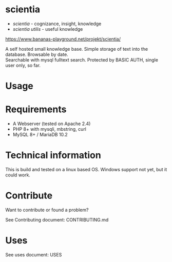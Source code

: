 # scientia

+ *scientia* - cognizance, insight, knowledge
+ *scientia utilis* - useful knowledge

https://www.bananas-playground.net/projekt/scientia/

A self hosted small knowledge base. Simple storage of text into the database. Browsable by date.  
Searchable with mysql fulltext search. Protected by BASIC AUTH, single user only, so far.

# Usage

# Requirements

+ A Webserver (tested on Apache 2.4) 
+ PHP 8+ with mysqli, mbstring, curl 
+ MySQL 8+ / MariaDB 10.2

# Technical information

This is build and tested on a linux based OS. Windows support not yet, but it could work.

# Contribute

Want to contribute or found a problem?

See Contributing document: CONTRIBUTING.md

# Uses

See uses document: USES
